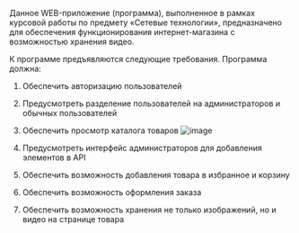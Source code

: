 Данное WEB-приложение (программа), выполненное в рамках курсовой работы по предмету «Сетевые технологии», предназначено для обеспечения функционирования интернет-магазина с возможностью хранения видео.

К программе предъявляются следующие требования. Программа должна:
1.	Обеспечить авторизацию пользователей

2.	Предусмотреть разделение пользователей на администраторов и обычных пользователей
3.	Обеспечить просмотр каталога товаров
![image](https://user-images.githubusercontent.com/79730482/174193733-8f46db81-9d63-4e2e-b9a6-f07f3b498b81.png)
4.	Предусмотреть интерфейс администраторов для добавления элементов в API
5.	Обеспечить возможность добавления товара в избранное и корзину
6.	Обеспечить возможность оформления заказа
7.	Обеспечить возможность хранения не только изображений, но и видео на странице товара
